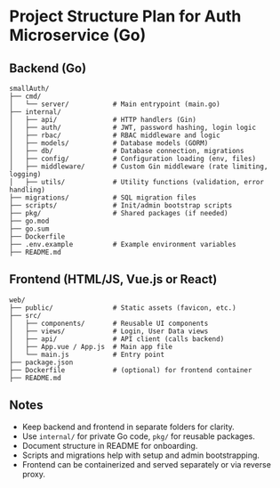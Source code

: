# Project Structure Plan for Auth Microservice (Go)

## Backend (Go)

```
smallAuth/
├── cmd/
│   └── server/           # Main entrypoint (main.go)
├── internal/
│   ├── api/              # HTTP handlers (Gin)
│   ├── auth/             # JWT, password hashing, login logic
│   ├── rbac/             # RBAC middleware and logic
│   ├── models/           # Database models (GORM)
│   ├── db/               # Database connection, migrations
│   ├── config/           # Configuration loading (env, files)
│   ├── middleware/       # Custom Gin middleware (rate limiting, logging)
│   ├── utils/            # Utility functions (validation, error handling)
├── migrations/           # SQL migration files
├── scripts/              # Init/admin bootstrap scripts
├── pkg/                  # Shared packages (if needed)
├── go.mod
├── go.sum
├── Dockerfile
├── .env.example          # Example environment variables
├── README.md
```

## Frontend (HTML/JS, Vue.js or React)

```
web/
├── public/               # Static assets (favicon, etc.)
├── src/
│   ├── components/       # Reusable UI components
│   ├── views/            # Login, User Data views
│   ├── api/              # API client (calls backend)
│   ├── App.vue / App.js  # Main app file
│   └── main.js           # Entry point
├── package.json
├── Dockerfile            # (optional) for frontend container
├── README.md
```

## Notes
- Keep backend and frontend in separate folders for clarity.
- Use `internal/` for private Go code, `pkg/` for reusable packages.
- Document structure in README for onboarding.
- Scripts and migrations help with setup and admin bootstrapping.
- Frontend can be containerized and served separately or via reverse proxy.

